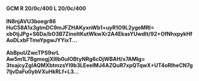 #### GCM R 20/0c/400 L 20/0c/400
**lN8njAVU3boegr86**<br/>**HuC58A1x3gtmDC9mJFZHAKyxnWb1+uyR1O9L2ygeMRI=**<br/>**xb0tjJPg+S6Da/bO3B7ZineItKutWkwXr2A4EkasYUwdIt/92+OfNhxpykHfAoDLxbFTmeYpgwJYYixT...**<br/><br/>
**AbBpuUZwcTPS9srL**<br/>**Aw5m1L7BgmogjXIllb0uIOBtyNRg6cDjWBAH/x7AMlg=**<br/>**3tsajcyZglAQMXbtmzsYI9b3LEeelMJ4AZQuR7xpQTqwX+UT4oRlheCN7g7ljvDaFu0ybVXuHkRLf+L3...**